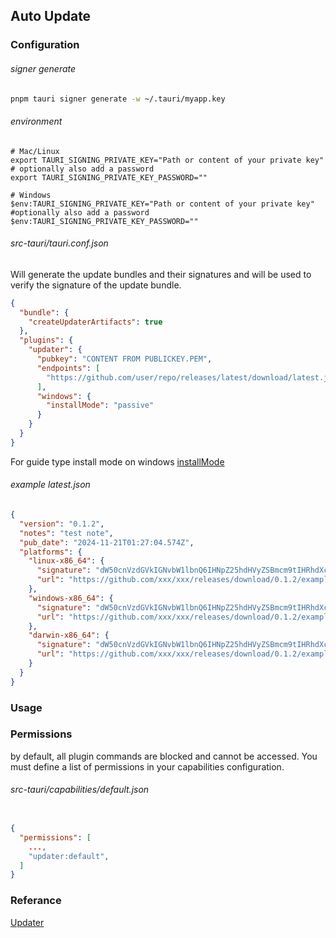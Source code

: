 ## Auto Update

### Configuration

###### signer generate
```bash
pnpm tauri signer generate -w ~/.tauri/myapp.key
```

###### environment
```dotenv
# Mac/Linux
export TAURI_SIGNING_PRIVATE_KEY="Path or content of your private key"
# optionally also add a password
export TAURI_SIGNING_PRIVATE_KEY_PASSWORD=""

# Windows
$env:TAURI_SIGNING_PRIVATE_KEY="Path or content of your private key"
#optionally also add a password
$env:TAURI_SIGNING_PRIVATE_KEY_PASSWORD=""
```

###### src-tauri/tauri.conf.json
Will generate the update bundles and their signatures and will be used to verify the signature of the update bundle.
```json
{
  "bundle": {
    "createUpdaterArtifacts": true
  },
  "plugins": {
    "updater": {
      "pubkey": "CONTENT FROM PUBLICKEY.PEM",
      "endpoints": [
        "https://github.com/user/repo/releases/latest/download/latest.json"
      ],
      "windows": {
        "installMode": "passive"
      }
    }
  }
}
```
For guide type install mode on windows [installMode](https://tauri.app/plugin/updater/#installmode-on-windows)

###### example latest.json
```json
{
  "version": "0.1.2",
  "notes": "test note",
  "pub_date": "2024-11-21T01:27:04.574Z",
  "platforms": {
    "linux-x86_64": {
      "signature": "dW50cnVzdGVkIGNvbW1lbnQ6IHNpZ25hdHVyZSBmcm9tIHRhdXcHIxxxxxxxxxxxxxxxxxxxxxxxxxxxxxxxx",
      "url": "https://github.com/xxx/xxx/releases/download/0.1.2/example_0.1.2_amd64.AppImage"
    },
    "windows-x86_64": {
      "signature": "dW50cnVzdGVkIGNvbW1lbnQ6IHNpZ25hdHVyZSBmcm9tIHRhdXcHIxxxxxxxxxxxxxxxxxxxxxxxxxxxxxxxx",
      "url": "https://github.com/xxx/xxx/releases/download/0.1.2/example_0.1.2_amd64.exe"
    },
    "darwin-x86_64": {
      "signature": "dW50cnVzdGVkIGNvbW1lbnQ6IHNpZ25hdHVyZSBmcm9tIHRhdXcHIxxxxxxxxxxxxxxxxxxxxxxxxxxxxxxxx",
      "url": "https://github.com/xxx/xxx/releases/download/0.1.2/example_0.1.2_arm64.app.tar.gz"
    }
  }
}
```

### Usage



### Permissions
by default, all plugin commands are blocked and cannot be accessed. You must define a list of permissions in your capabilities configuration.

###### src-tauri/capabilities/default.json
``` json

{
  "permissions": [
    ...,
    "updater:default",
  ]
}
```

### Referance
[Updater](https://tauri.app/plugin/updater/)


